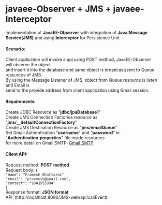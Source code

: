 # javaee-Observer + JMS + javaee-Interceptor

Implementation of __JavaEE-Observer__ with integration of __Java Message Service(JMS)__ and using __Interceptor__ for Persistence Unit        
#### Scenario:             
Client application will invoke a api using POST method, JavaEE-Observer will observe the object          
and insert it into the database and same object is broadcast/sent to Queue resources of JMS.          
By using the Message Listener of JMS, object from Queue resource is listen and Email is          
send to the provide address from client application using Gmail session.                   

#### Requirements:             
Create JDBC Resource as "__jdbc/jpaDatabase1__"            
Create JMS Connection Factories resource as "**jms/__defaultConnectionFactory**"            
Create JMS Destination Resource as "__jms/emailQueue__"  
Set Gmail Authentication "__username__" and "__password__" in "__Authentication.properties__" file inside resources  
for more detail on Gmail SMTP: [Gmail SMTP](http://mail.google.com/support/bin/answer.py?hl=en&answer=13287)    

#### Client API:          

Request method: __POST method__         
Request body:
    `{`  
        `"name": "Pramesh Bhattarai",`     
        `"email": "pra4mesh@gmail.com",`     
        `"contact": "9841953894"`     
    `}`        
Response format: __JSON format__         
API: (http://localhost:8080/JMS-web/api/callEvent)  